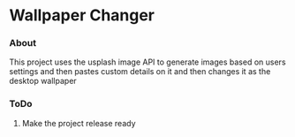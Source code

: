 # Wallpaper Changer

### About

This project uses the usplash image API to generate images based on users settings and then pastes custom details on it and then changes it as the desktop wallpaper

### ToDo

1. Make the project release ready
